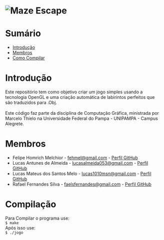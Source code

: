 ﻿# ![Maze Escape](https://github.com/homdreen/Maze-Escape-OpenGL/blob/master/Logo.png)


# Sumário
* [Introdução](#introducao)<br>
* [Membros](#team-members)<br>
* [Como Compilar](#compilacao)<br>

# <a name="introducao"></a>Introdução<br>
Este repositório tem como objetivo criar um jogo simples usando a tecnologia OpenGL e uma criação automática de labirintos perfeitos que são traduzidos para .Obj.
<br><br>
Este código faz parte da disciplina de Computação Gráfica, ministrada por Marcelo Thielo na Universidade Federal do Pampa - UNIPAMPA - Campus Alegrete.

# <a name="team-members"></a>Membros<br>
* Felipe Homrich Melchior - <fehmel@gmail.com> - [Perfil GitHub](https://github.com/homdreen) <br>
* Lucas Antunes de Almeida - <lucasalmeida053@gmail.com> - [Perfil GitHub](https://github.com/LucasAntunesdeAlmeida) <br>
* Lucas Mateus dos Santos Melo - <lucas1010msn@gmail.com> - [Perfil GitHub](https://github.com/lucasmmelo) <br>
* Rafael Fernandes Silva - <faelsfernandes@gmail.com> - [Perfil GitHub](https://github.com/faelsfernandes) <br>

# <a name="compilacao"></a>Compilação<br>
Para Compilar o programa use: <br>
	```
	$ make
	```
<br> Após isso use: <br>
	```
	$ ./jogo
	```
